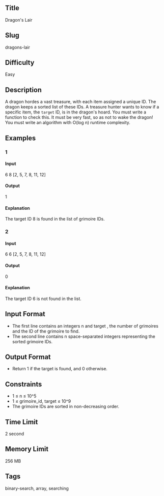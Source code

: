 ## Title

Dragon's Lair

## Slug

dragons-lair

## Difficulty

Easy

## Description

A dragon hordes a vast treasure, with each item assigned a unique ID. The dragon keeps a sorted list of these IDs. A treasure hunter wants to know if a specific item, the `target` ID, is in the dragon's hoard. You must write a function to check this. It must be very fast, so as not to wake the dragon! You must write an algorithm with O(log n) runtime complexity.

## Examples

### 1

#### Input

6 8
[2, 5, 7, 8, 11, 12]


#### Output

1

#### Explanation

The target ID 8 is found in the list of grimoire IDs.

### 2

#### Input

6 6
[2, 5, 7, 8, 11, 12]

#### Output

0

#### Explanation

The target ID 6 is not found in the list.

## Input Format

- The first line contains an integers n and target , the number of grimoires and the ID of the grimoire to find. 
- The second line contains n space-separated integers representing the sorted grimoire IDs.

## Output Format

- Return 1 if the target is found, and 0 otherwise.

## Constraints

- 1 ≤ n ≤ 10^5
- 1 ≤ grimoire_id, target ≤ 10^9
- The grimoire IDs are sorted in non-decreasing order.

## Time Limit

2 second

## Memory Limit

256 MB

## Tags

binary-search, array, searching